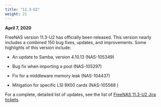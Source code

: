 ```yaml
---
title: "11.3-U2"
weight: 21
---
```


**April 7, 2020**

FreeNAS version 11.3-U2 has officially been released. This version nearly includes a combined 150 bug fixes, updates, and improvements. Some highlights of this version include:

+ An update to Samba, version 4.10.13 (NAS-105349)

+ Bug fix when importing a pool (NAS-105297)

+ Fix for a middleware memory leak (NAS-104437)

+ Mitigation for specific LSI 9X00 cards (NAS-105568 )

For a complete, detailed list of updates, see the list of [FreeNAS 11.3-U2 Jira tickets](https://jira.ixsystems.com/issues/?filter=-4&jql=fixVersion%20IN%20(11303)).
